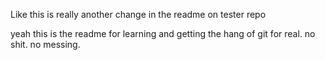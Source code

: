 Like this is really another change in the readme on tester repo


yeah this is the readme for learning and getting the hang of git for real. no shit. no messing.